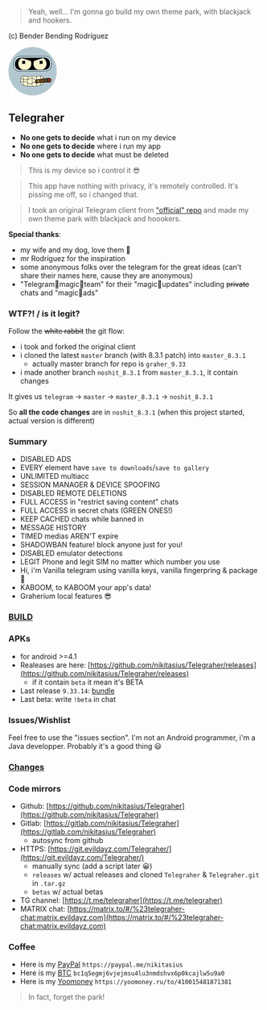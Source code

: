 > Yeah, well... I'm gonna go build my own theme park, with blackjack and hookers.

(c) Bender Bending Rodríguez

![Telegraher](/TMessagesProj/src/main/res/mipmap-xhdpi/ic_launcher_sa.png)

## Telegraher

* **No one gets to decide** what i run on my device
* **No one gets to decide** where i run my app
* **No one gets to decide** what must be deleted

> This is my device so i control it 😎

> This app have nothing with privacy, it's remotely controlled. It's pissing me off, so i changed
> that.

> I took an original Telegram client from ["official" repo](https://github.com/DrKLO/Telegram) and
> made my own theme park with blackjack and hoookers.

**Special thanks**:

* my wife and my dog, love them 🍑
* mr Rodríguez for the inspiration
* some anonymous folks over the telegram for the great ideas (can't share their names here, cause
  they are anonymous)
* "Telegram🦄magic🦄team" for their "magic🦄updates" including ~~private~~ chats and "magic🦄ads"

### WTF?! / is it legit?

Follow the ~~white rabbit~~ the git flow:

* i took and forked the original client
* i cloned the latest `master` branch (with 8.3.1 patch) into `master_8.3.1`
    * actually master branch for repo is `graher_9.33`
* i made another branch `noshit_8.3.1` from `master_8.3.1`, it contain changes

It gives us `telegram` -> `master` -> `master_8.3.1` -> `noshit_8.3.1`

So **all the code changes** are in `noshit_8.3.1` (when this project started, actual version is
different)

### Summary

* DISABLED ADS
* EVERY element have `save to downloads`/`save to gallery`
* UNLIMITED multiacc
* SESSION MANAGER & DEVICE SPOOFING
* DISABLED REMOTE DELETIONS
* FULL ACCESS in "restrict saving content" chats
* FULL ACCESS in secret chats (GREEN ONES!)
* KEEP CACHED chats while banned in
* MESSAGE HISTORY
* TIMED medias AREN'T expire
* SHADOWBAN feature! block anyone just for you!
* DISABLED emulator detections
* LEGIT Phone and legit SIM no matter which number you use
* Hi, i'm Vanilla telegram using vanilla keys, vanilla fingerpring & package 💅
* KABOOM, to KABOOM your app's data!
* Graherium local features 😎

### [BUILD](README_BUILD.md)

### APKs

* for android >=4.1
* Realeases are
  here: [https://github.com/nikitasius/Telegraher/releases](https://github.com/nikitasius/Telegraher/releases)
    * if it contain `beta` it mean it's BETA
* Last release `9.33.14`: [bundle](https://github.com/nikitasius/Telegraher/releases/tag/graher_9.33.14_bundle)
* Last beta: write `!beta` in chat

### Issues/Wishlist

Feel free to use the "issues section". I'm not an Android programmer, i'm a Java developper.
Probably it's a good thing 😃

### [Changes](README_CHANGES.md)

### Code mirrors

* Github: [https://github.com/nikitasius/Telegraher](https://github.com/nikitasius/Telegraher)
* Gitlab: [https://gitlab.com/nikitasius/Telegraher](https://gitlab.com/nikitasius/Telegraher)
    * autosync from github
* HTTPS: [https://git.evildayz.com/Telegraher/](https://git.evildayz.com/Telegraher/)
    * manually sync (add a script later 😀)
    * `releases` w/ actual releases and cloned `Telegraher` & `Telegraher.git` in `.tar.gz`
    * `betas` w/ actual betas
* TG channel: [https://t.me/telegraher](https://t.me/telegraher)
* MATRIX
  chat: [https://matrix.to/#/%23telegraher-chat:matrix.evildayz.com](https://matrix.to/#/%23telegraher-chat:matrix.evildayz.com)

### Coffee

* Here is my [PayPal](https://paypal.me/nikitasius) `https://paypal.me/nikitasius`
* Here is
  my [BTC](bitcoin:bc1q5egmj6vjejmsu4lu3nmdshvx6p0kcajlw5u9a0?message=github_telegraher) `bc1q5egmj6vjejmsu4lu3nmdshvx6p0kcajlw5u9a0`
* Here is
  my [Yoomoney](https://yoomoney.ru/to/410015481871381) `https://yoomoney.ru/to/410015481871381`

> In fact, forget the park!
